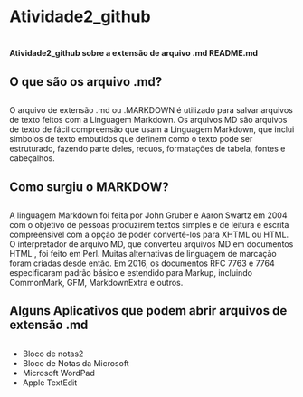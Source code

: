 # Atividade2_github <h1>
**Atividade2_github sobre a extensão de arquivo .md README.md**

## O que são os arquivo .md? <h2>
O arquivo de extensão .md ou .MARKDOWN é utilizado para salvar arquivos de texto feitos com a Linguagem Markdown. Os arquivos MD são arquivos de texto de fácil compreensão que usam a Linguagem Markdown, que inclui simbolos de texto embutidos que definem como o texto pode ser estruturado, fazendo parte deles, recuos, formatações de tabela, fontes e cabeçalhos.

## Como surgiu o MARKDOW? <h2>
A linguagem Markdown foi feita por John Gruber e Aaron Swartz em 2004 com o objetivo de pessoas produzirem textos simples e de leitura e escrita compreensível com a opção de poder convertê-los para XHTML ou HTML.
O interpretador de arquivo MD, que converteu arquivos MD em documentos HTML , foi feito em Perl. Muitas alternativas de linguagem de marcação foram criadas desde então. Em 2016, os documentos RFC 7763 e 7764 especificaram padrão básico e estendido para Markup, incluindo CommonMark, GFM, MarkdownExtra e outros.

## Alguns Aplicativos que podem abrir arquivos de extensão .md <h2>
* Bloco de notas2
* Bloco de Notas da Microsoft
* Microsoft WordPad
* Apple TextEdit
